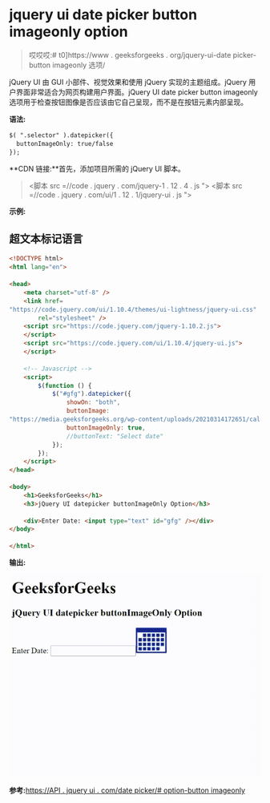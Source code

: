 # jquery ui date picker button imageonly option

> 哎哎哎:# t0]https://www . geeksforgeeks . org/jquery-ui-date picker-button imageonly 选项/

jQuery UI 由 GUI 小部件、视觉效果和使用 jQuery 实现的主题组成。jQuery 用户界面非常适合为网页构建用户界面。jQuery UI date picker button imageonly 选项用于检查按钮图像是否应该由它自己呈现，而不是在按钮元素内部呈现。

**语法:**

```html
$( ".selector" ).datepicker({
  buttonImageOnly: true/false
});
```

**CDN 链接:**首先，添加项目所需的 jQuery UI 脚本。

> <link rel="”stylesheet”" href="”//code.jquery.com/ui/1.12.1/themes/smoothness/jquery-ui.css”">
> <脚本 src =//code . jquery . com/jquery-1 . 12 . 4 . js "></脚本>
> <脚本 src =//code . jquery . com/ui/1 . 12 . 1/jquery-ui . js "></脚本>

**示例:**

## 超文本标记语言

```html
<!DOCTYPE html>
<html lang="en">

<head>
    <meta charset="utf-8" />
    <link href=
"https://code.jquery.com/ui/1.10.4/themes/ui-lightness/jquery-ui.css"
        rel="stylesheet" />
    <script src="https://code.jquery.com/jquery-1.10.2.js">
    </script>
    <script src="https://code.jquery.com/ui/1.10.4/jquery-ui.js">
    </script>

    <!-- Javascript -->
    <script>
        $(function () {
            $("#gfg").datepicker({
                showOn: "both",
                buttonImage: 
"https://media.geeksforgeeks.org/wp-content/uploads/20210314172651/cal.png",
                buttonImageOnly: true,
                //buttonText: "Select date"
            });
        });
    </script>
</head>

<body>
    <h1>GeeksforGeeks</h1>
    <h3>jQuery UI datepicker buttonImageOnly Option</h3>

    <div>Enter Date: <input type="text" id="gfg" /></div>
</body>

</html>
```

**输出:**

![](img/7d03101c47cc747348bf608954dd55c9.png)

**参考:**[https://API . jquery ui . com/date picker/# option-button imageonly](https://api.jqueryui.com/datepicker/#option-buttonImageOnly)